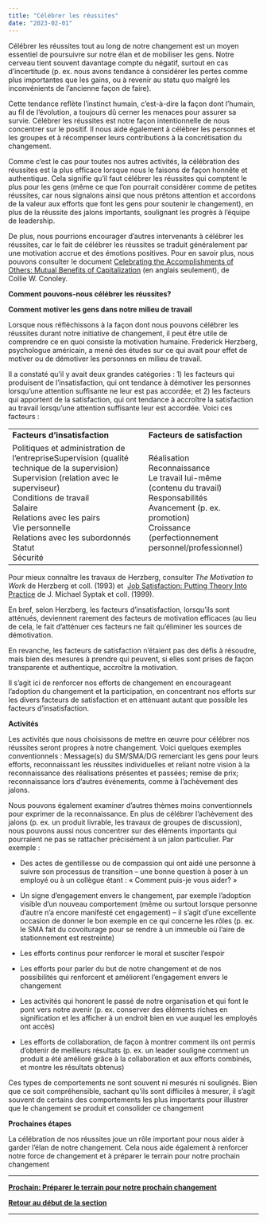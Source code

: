 ```yaml
---
title: "Célébrer les réussites"
date: "2023-02-01"
---
```


Célébrer les réussites tout au long de notre changement est un moyen essentiel de poursuivre sur notre élan et de mobiliser les gens. Notre cerveau tient souvent davantage compte du négatif, surtout en cas d’incertitude (p. ex. nous avons tendance à considérer les pertes comme plus importantes que les gains, ou à revenir au statu quo malgré les inconvénients de l’ancienne façon de faire).

Cette tendance reflète l’instinct humain, c’est-à-dire la façon dont l’humain, au fil de l’évolution, a toujours dû cerner les menaces pour assurer sa survie. Célébrer les réussites est notre façon intentionnelle de nous concentrer sur le positif. Il nous aide également à célébrer les personnes et les groupes et à récompenser leurs contributions à la concrétisation du changement.

Comme c’est le cas pour toutes nos autres activités, la célébration des réussites est la plus efficace lorsque nous le faisons de façon honnête et authentique. Cela signifie qu’il faut célébrer les réussites qui comptent le plus pour les gens (même ce que l’on pourrait considérer comme de petites réussites, car nous signalons ainsi que nous prêtons attention et accordons de la valeur aux efforts que font les gens pour soutenir le changement), en plus de la réussite des jalons importants, soulignant les progrès à l’équipe de leadership.

De plus, nous pourrions encourager d’autres intervenants à célébrer les réussites, car le fait de célébrer les réussites se traduit généralement par une motivation accrue et des émotions positives. Pour en savoir plus, nous pouvons consulter le document [Celebrating the Accomplishments of Others: Mutual Benefits of Capitalization](https://journals.sagepub.com/doi/abs/10.1177/0011000015584066) (en anglais seulement), de Collie W. Conoley.

**Comment pouvons-nous célébrer les réussites?**

**Comment motiver les gens dans notre milieu de travail**

Lorsque nous réfléchissons à la façon dont nous pouvons célébrer les réussites durant notre initiative de changement, il peut être utile de comprendre ce en quoi consiste la motivation humaine. Frederick Herzberg, psychologue américain, a mené des études sur ce qui avait pour effet de motiver ou de démotiver les personnes en milieu de travail.

Il a constaté qu’il y avait deux grandes catégories : 1) les facteurs qui produisent de l’insatisfaction, qui ont tendance à démotiver les personnes lorsqu’une attention suffisante ne leur est pas accordée; et 2) les facteurs qui apportent de la satisfaction, qui ont tendance à accroître la satisfaction au travail lorsqu’une attention suffisante leur est accordée. Voici ces facteurs :

<table><tbody><tr><td><strong>Facteurs d’insatisfaction</strong><strong></strong></td><td><strong>Facteurs de satisfaction</strong><strong></strong></td></tr><tr><td>Politiques et administration de l’entrepriseSupervision (qualité technique de la supervision) Supervision (relation avec le superviseur)<br>Conditions de travail<br>Salaire<br>Relations avec les pairs<br>Vie personnelle<br>Relations avec les subordonnés Statut<br>Sécurité</td><td>Réalisation<br>Reconnaissance<br>Le travail lui-même (contenu du travail)<br>Responsabilités<br>Avancement (p. ex. promotion)<br>Croissance (perfectionnement personnel/professionnel)</td></tr></tbody></table>

Pour mieux connaître les travaux de Herzberg, consulter _The Motivation to Work_ de Herzberg et coll. (1993) et  [Job Satisfaction: Putting Theory Into Practice](https://www.aafp.org/pubs/fpm/issues/1999/1000/p26.html#fpm19991000p26-bt2) de J. Michael Syptak et coll. (1999).

En bref, selon Herzberg, les facteurs d’insatisfaction, lorsqu’ils sont atténués, deviennent rarement des facteurs de motivation efficaces (au lieu de cela, le fait d’atténuer ces facteurs ne fait qu’éliminer les sources de démotivation.

En revanche, les facteurs de satisfaction n’étaient pas des défis à résoudre, mais bien des mesures à prendre qui peuvent, si elles sont prises de façon transparente et authentique, accroître la motivation.

Il s’agit ici de renforcer nos efforts de changement en encourageant l’adoption du changement et la participation, en concentrant nos efforts sur les divers facteurs de satisfaction et en atténuant autant que possible les facteurs d’insatisfaction.

**Activités**

Les activités que nous choisissons de mettre en œuvre pour célébrer nos réussites seront propres à notre changement. Voici quelques exemples conventionnels : Message(s) du SM/SMA/DG remerciant les gens pour leurs efforts, reconnaissant les réussites individuelles et reliant notre vision à la reconnaissance des réalisations présentes et passées; remise de prix; reconnaissance lors d’autres événements, comme à l’achèvement des jalons.

Nous pouvons également examiner d’autres thèmes moins conventionnels pour exprimer de la reconnaissance. En plus de célébrer l’achèvement des jalons (p. ex. un produit livrable, les travaux de groupes de discussion), nous pouvons aussi nous concentrer sur des éléments importants qui pourraient ne pas se rattacher précisément à un jalon particulier. Par exemple :

- Des actes de gentillesse ou de compassion qui ont aidé une personne à suivre son processus de transition – une bonne question à poser à un employé ou à un collègue étant : « Comment puis-je vous aider? »

- Un signe d’engagement envers le changement, par exemple l’adoption visible d’un nouveau comportement (même ou surtout lorsque personne d’autre n’a encore manifesté cet engagement) – il s’agit d’une excellente occasion de donner le bon exemple en ce qui concerne les rôles (p. ex. le SMA fait du covoiturage pour se rendre à un immeuble où l’aire de stationnement est restreinte)

- Les efforts continus pour renforcer le moral et susciter l’espoir

- Les efforts pour parler du but de notre changement et de nos possibilités qui renforcent et améliorent l’engagement envers le changement

- Les activités qui honorent le passé de notre organisation et qui font le pont vers notre avenir (p. ex. conserver des éléments riches en signification et les afficher à un endroit bien en vue auquel les employés ont accès)

- Les efforts de collaboration, de façon à montrer comment ils ont permis d’obtenir de meilleurs résultats (p. ex. un leader souligne comment un produit a été amélioré grâce à la collaboration et aux efforts combinés, et montre les résultats obtenus)

Ces types de comportements ne sont souvent ni mesurés ni soulignés. Bien que ce soit compréhensible, sachant qu’ils sont difficiles à mesurer, il s’agit souvent de certains des comportements les plus importants pour illustrer que le changement se produit et consolider ce changement

**Prochaines étapes**

La célébration de nos réussites joue un rôle important pour nous aider à garder l’élan de notre changement. Cela nous aide également à renforcer notre force de changement et à préparer le terrain pour notre prochain changement

* * *

[****Prochain: Préparer le terrain pour notre prochain changement****](/framework-for-leading-change/preparer-le-terrain-pour-notre-prochain-changement/)

[**Retour au début de la section**](/framework-for-leading-change/atteindre-notre-point-de-cheminement/)

* * *
